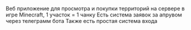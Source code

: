 Веб приложение для просмотра и покупки территорий на сервере в игре Minecraft, 1 участок = 1 чанку
Есть система заявок за апрувом через телеграмм бота
Также есть простая система входа
